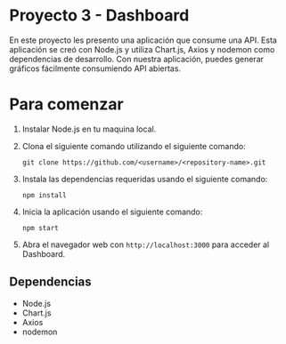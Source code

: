 # Proyecto 3 - Dashboard

En este proyecto les presento una aplicación que consume una API.
Esta aplicación se creó con Node.js y utiliza Chart.js, Axios y nodemon como dependencias de desarrollo. Con nuestra aplicación, puedes generar gráficos fácilmente consumiendo API abiertas.


# Para comenzar

1.  Instalar Node.js en tu maquina local.
    
2.  Clona el siguiente comando utilizando el siguiente comando:
    
    ```
    git clone https://github.com/<username>/<repository-name>.git
    
    ```
    
3.  Instala las dependencias requeridas usando el siguiente comando:
    
    ```
    npm install
    
    ```
    
4.  Inicia la aplicación usando el siguiente comando:
    
    ```
    npm start
    
    ```
    
5.  Abra el navegador web con   `http://localhost:3000`  para acceder al Dashboard.

## Dependencias
-   Node.js
-   Chart.js
-   Axios
-   nodemon
